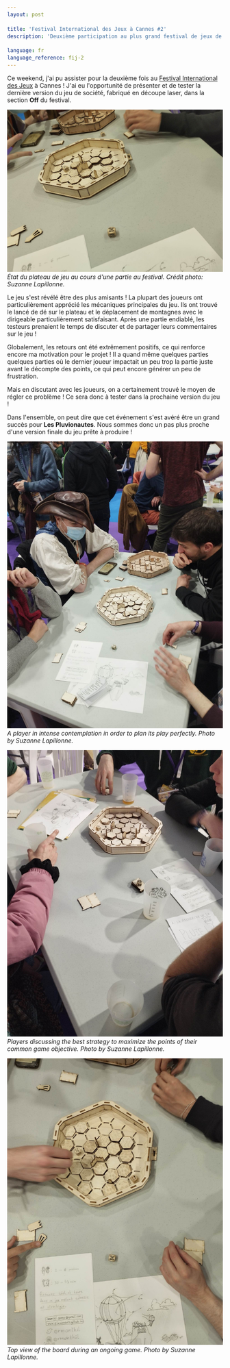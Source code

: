 ```yaml
---
layout: post

title: 'Festival International des Jeux à Cannes #2'
description: 'Deuxième participation au plus grand festival de jeux de société de France.'

language: fr
language_reference: fij-2
---
```


Ce weekend, j'ai pu assister pour la deuxième fois au [Festival International des Jeux](https://www.festivaldesjeux-cannes.com/en/) à Cannes ! 
J'ai eu l'opportunité de présenter et de tester la dernière version du jeu de société, fabriqué en découpe laser, dans la section **Off** du festival.

![Festival Picture 2](/assets/images/pics/2023-2-26-fij-cannes/2.jpg)
*État du plateau de jeu au cours d'une partie au festival. Crédit photo: Suzanne Lapillonne.*


Le jeu s'est révélé être des plus amisants ! 
La plupart des joueurs ont particulièrement apprécié les mécaniques principales du jeu. 
Ils ont trouvé le lancé de dé sur le plateau et le déplacement de montagnes avec le dirigeable particulièrement satisfaisant.
Après une partie endiablé, les testeurs prenaient le temps de discuter et de partager leurs commentaires sur le jeu !

Globalement, les retours ont été extrêmement positifs, ce qui renforce encore ma motivation pour le projet ! 
Il a quand même quelques parties quelques parties où le dernier joueur impactait un peu trop la partie juste avant le décompte des points, ce qui peut encore générer un peu de frustration.

Mais en discutant avec les joueurs, on a certainement trouvé le moyen de régler ce problème !
Ce sera donc à tester dans la prochaine version du jeu !

Dans l'ensemble, on peut dire que cet événement s'est avéré être un grand succès pour **Les Pluvionautes**.
Nous sommes donc un pas plus proche d'une version finale du jeu prête à produire !

![Festival Picture 3](/assets/images/pics/2023-2-26-fij-cannes/3.jpg)
*A player in intense contemplation in order to plan its play perfectly. Photo by Suzanne Lapillonne.*

![Festival Picture 0](/assets/images/pics/2023-2-26-fij-cannes/0.jpg)
*Players discussing the best strategy to maximize the points of their common game objective. Photo by Suzanne Lapillonne.*

![Festival Picture 1](/assets/images/pics/2023-2-26-fij-cannes/1.jpg)
*Top view of the board during an ongoing game. Photo by Suzanne Lapillonne.*
